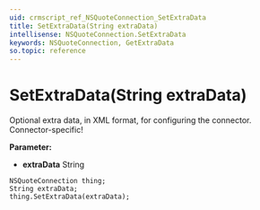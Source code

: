 ```yaml
---
uid: crmscript_ref_NSQuoteConnection_SetExtraData
title: SetExtraData(String extraData)
intellisense: NSQuoteConnection.SetExtraData
keywords: NSQuoteConnection, GetExtraData
so.topic: reference
---
```


# SetExtraData(String extraData)

Optional extra data, in XML format, for configuring the connector. Connector-specific!

**Parameter:** 
 - **extraData** String

```crmscript
NSQuoteConnection thing;
String extraData;
thing.SetExtraData(extraData);
```

